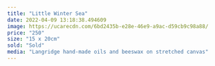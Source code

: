 ```yaml
---
title: "Little Winter Sea"
date: 2022-04-09 13:18:38.494609
image: https://ucarecdn.com/6bd2435b-e28e-46e9-a9ac-d59cb9c98a88/
price: "250"
size: "15 x 20cm"
sold: "Sold"
media: "Langridge hand-made oils and beeswax on stretched canvas"
---
```


